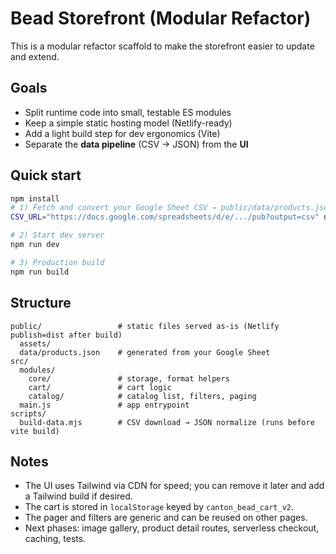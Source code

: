 # Bead Storefront (Modular Refactor)

This is a modular refactor scaffold to make the storefront easier to update and extend.

## Goals

- Split runtime code into small, testable ES modules
- Keep a simple static hosting model (Netlify-ready)
- Add a light build step for dev ergonomics (Vite)
- Separate the **data pipeline** (CSV → JSON) from the **UI**

## Quick start

```sh
npm install
# 1) Fetch and convert your Google Sheet CSV → public/data/products.json
CSV_URL="https://docs.google.com/spreadsheets/d/e/.../pub?output=csv" npm run build:data

# 2) Start dev server
npm run dev

# 3) Production build
npm run build
```

## Structure

```
public/                 # static files served as-is (Netlify publish=dist after build)
  assets/
  data/products.json    # generated from your Google Sheet
src/
  modules/
    core/               # storage, format helpers
    cart/               # cart logic
    catalog/            # catalog list, filters, paging
  main.js               # app entrypoint
scripts/
  build-data.mjs        # CSV download → JSON normalize (runs before vite build)
```

## Notes

- The UI uses Tailwind via CDN for speed; you can remove it later and add a Tailwind build if desired.
- The cart is stored in `localStorage` keyed by `canton_bead_cart_v2`.
- The pager and filters are generic and can be reused on other pages.
- Next phases: image gallery, product detail routes, serverless checkout, caching, tests.
